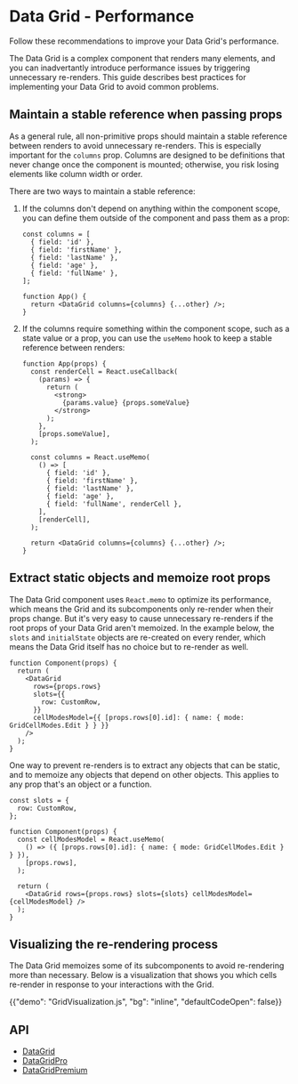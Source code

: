 # Data Grid - Performance

<p class="description">Follow these recommendations to improve your Data Grid's performance.</p>

The Data Grid is a complex component that renders many elements, and you can inadvertantly introduce performance issues by triggering unnecessary re-renders.
This guide describes best practices for implementing your Data Grid to avoid common problems.

## Maintain a stable reference when passing props

As a general rule, all non-primitive props should maintain a stable reference between renders to avoid unnecessary re-renders.
This is especially important for the `columns` prop.
Columns are designed to be definitions that never change once the component is mounted; otherwise, you risk losing elements like column width or order.

There are two ways to maintain a stable reference:

1. If the columns don't depend on anything within the component scope, you can define them outside of the component and pass them as a prop:

   ```tsx
   const columns = [
     { field: 'id' },
     { field: 'firstName' },
     { field: 'lastName' },
     { field: 'age' },
     { field: 'fullName' },
   ];

   function App() {
     return <DataGrid columns={columns} {...other} />;
   }
   ```

2. If the columns require something within the component scope, such as a state value or a prop, you can use the `useMemo` hook to keep a stable reference between renders:

   ```tsx
   function App(props) {
     const renderCell = React.useCallback(
       (params) => {
         return (
           <strong>
             {params.value} {props.someValue}
           </strong>
         );
       },
       [props.someValue],
     );

     const columns = React.useMemo(
       () => [
         { field: 'id' },
         { field: 'firstName' },
         { field: 'lastName' },
         { field: 'age' },
         { field: 'fullName', renderCell },
       ],
       [renderCell],
     );

     return <DataGrid columns={columns} {...other} />;
   }
   ```

## Extract static objects and memoize root props

The Data Grid component uses `React.memo` to optimize its performance, which means the Grid and its subcomponents only re-render when their props change.
But it's very easy to cause unnecessary re-renders if the root props of your Data Grid aren't memoized.
In the example below, the `slots` and `initialState` objects are re-created on every render, which means the Data Grid itself has no choice but to re-render as well.

```tsx
function Component(props) {
  return (
    <DataGrid
      rows={props.rows}
      slots={{
        row: CustomRow,
      }}
      cellModesModel={{ [props.rows[0].id]: { name: { mode: GridCellModes.Edit } } }}
    />
  );
}
```

One way to prevent re-renders is to extract any objects that can be static, and to memoize any objects that depend on other objects.
This applies to any prop that's an object or a function.

```tsx
const slots = {
  row: CustomRow,
};

function Component(props) {
  const cellModesModel = React.useMemo(
    () => ({ [props.rows[0].id]: { name: { mode: GridCellModes.Edit } } }),
    [props.rows],
  );

  return (
    <DataGrid rows={props.rows} slots={slots} cellModesModel={cellModesModel} />
  );
}
```

## Visualizing the re-rendering process

The Data Grid memoizes some of its subcomponents to avoid re-rendering more than necessary.
Below is a visualization that shows you which cells re-render in response to your interactions with the Grid.

{{"demo": "GridVisualization.js", "bg": "inline", "defaultCodeOpen": false}}

## API

- [DataGrid](/x/api/data-grid/data-grid/)
- [DataGridPro](/x/api/data-grid/data-grid-pro/)
- [DataGridPremium](/x/api/data-grid/data-grid-premium/)
